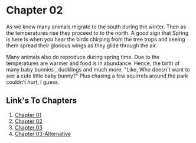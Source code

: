 # Chapter 02

As we know many animals migrate to the south during the winter. Then as the temperatures rise they proceed to to the north. A good sign that Spring is here is when you hear the birds chirping from the tree trops and seeing them spread their glorious wings as they glide through the air. 

Many animals also do reproduce during spring time. Due to the temperatures are warmer and food is in abundance.
Hence, the birth of many baby bunnies , ducklings and much more. "Like, Who doesn't want to see a cute little baby bunny?" Plus chasing a few squirrels around the park couldn't hurt, I guess.




## Link's To Chapters
1. [Chapter 01](Chapter01.md)
2. [Chapter 02](Chapter02.md)
3. [Chapter 03](Chapter03.md)
4. [Chapter 03-Alternative](Chapter03_Alt.md)


